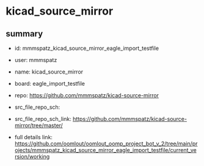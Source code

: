 # kicad_source_mirror
 
## summary 
* id: mmmspatz_kicad_source_mirror_eagle_import_testfile
* user: mmmspatz
* name: kicad_source_mirror
* board: eagle_import_testfile
* repo: https://github.com/mmmspatz/kicad-source-mirror



* src_file_repo_sch: 
* src_file_repo_sch_link: https://github.com/mmmspatz/kicad-source-mirror/tree/master/
* full details link: https://github.com/oomlout/oomlout_oomp_project_bot_v_2/tree/main/projects/mmmspatz_kicad_source_mirror_eagle_import_testfile/current_version/working  







